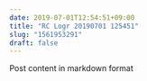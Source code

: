 ```yaml
---
date: 2019-07-01T12:54:51+09:00
title: "RC Logr 20190701 125451"
slug: "1561953291"
draft: false
---
```


Post content in markdown format
